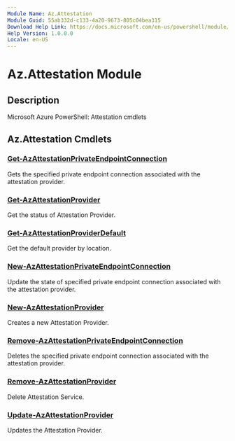 ```yaml
---
Module Name: Az.Attestation
Module Guid: 55ab332d-c133-4a20-9673-805c04bea315
Download Help Link: https://docs.microsoft.com/en-us/powershell/module/az.attestation
Help Version: 1.0.0.0
Locale: en-US
---
```


# Az.Attestation Module
## Description
Microsoft Azure PowerShell: Attestation cmdlets

## Az.Attestation Cmdlets
### [Get-AzAttestationPrivateEndpointConnection](Get-AzAttestationPrivateEndpointConnection.md)
Gets the specified private endpoint connection associated with the attestation provider.

### [Get-AzAttestationProvider](Get-AzAttestationProvider.md)
Get the status of Attestation Provider.

### [Get-AzAttestationProviderDefault](Get-AzAttestationProviderDefault.md)
Get the default provider by location.

### [New-AzAttestationPrivateEndpointConnection](New-AzAttestationPrivateEndpointConnection.md)
Update the state of specified private endpoint connection associated with the attestation provider.

### [New-AzAttestationProvider](New-AzAttestationProvider.md)
Creates a new Attestation Provider.

### [Remove-AzAttestationPrivateEndpointConnection](Remove-AzAttestationPrivateEndpointConnection.md)
Deletes the specified private endpoint connection associated with the attestation provider.

### [Remove-AzAttestationProvider](Remove-AzAttestationProvider.md)
Delete Attestation Service.

### [Update-AzAttestationProvider](Update-AzAttestationProvider.md)
Updates the Attestation Provider.

